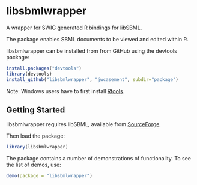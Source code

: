 libsbmlwrapper
==============

A wrapper for SWIG generated R bindings for libSBML.

The package enables SBML documents to be viewed and edited within R.

libsbmlwrapper can be installed from from GitHub using the devtools package:
```r
install.packages("devtools")
library(devtools)
install_github("libsbmlwrapper", "jwcasement", subdir="package")
```

Note: Windows users have to first install [Rtools](http://cran.rstudio.com/bin/windows/Rtools/).

Getting Started
---------------

libsbmlwrapper requires libSBML, available from [SourceForge](http://sourceforge.net/projects/sbml/)

Then load the package:
```r
library(libsbmlwrapper)
```

The package contains a number of demonstrations of functionality. To see the list of demos, use:
```r
demo(package = "libsbmlwrapper")
```


